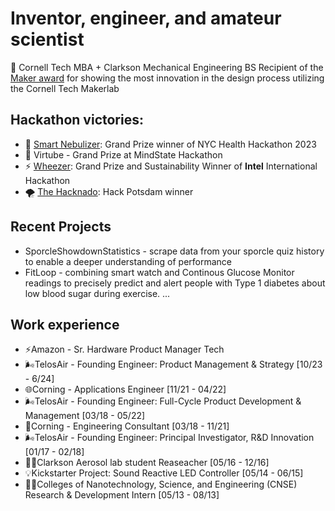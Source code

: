 # Inventor, engineer, and amateur scientist

📕 Cornell Tech MBA + Clarkson Mechanical Engineering BS
Recipient of the [Maker award](https://www.youtube.com/watch?v=vfyJe9bwWck) for showing the most innovation in the design process utilizing the Cornell Tech Makerlab

## Hackathon victories:
- 🌿 [Smart Nebulizer](https://tech.cornell.edu/news/student-teams-tackle-pressing-health-concerns-during-health-hackathon/): Grand Prize winner of NYC Health Hackathon 2023
- 👶 Virtube - Grand Prize at MindState Hackathon 
- ⚡ [Wheezer](https://devpost.com/software/wheezer-418n3w): Grand Prize and Sustainability Winner of **Intel** International Hackathon 
- 🌪️ [The Hacknado](https://devpost.com/software/the-hacknado-ryt10a): Hack Potsdam winner

## Recent Projects
- SporcleShowdownStatistics - scrape data from your sporcle quiz history to enable a deeper understanding of performance
- FitLoop - combining smart watch and Continous Glucose Monitor readings to precisely predict and alert people with Type 1 diabetes about low blood sugar during exercise.
  ...

## Work experience
- ⚡Amazon - Sr. Hardware Product Manager Tech
- 🌬️TelosAir - Founding Engineer: Product Management & Strategy [10/23 - 6/24]
- 🌐Corning - Applications Engineer [11/21 - 04/22]
- 🌬️TelosAir - Founding Engineer: Full-Cycle Product Development & Management [03/18 - 05/22]
- 🥃Corning - Engineering Consultant [03/18 - 11/21]
- 🌬️TelosAir - Founding Engineer: Principal Investigator, R&D Innovation [01/17 - 02/18]
- 🧑‍🔬Clarkson Aerosol lab student Reaseacher [05/16 - 12/16]
- 💡Kickstarter Project: Sound Reactive LED Controller [05/14 - 06/15]
- 🧑‍🔬Colleges of Nanotechnology, Science, and Engineering (CNSE) Research & Development Intern [05/13 - 08/13] 

<!--
**TylerBerzzz/TylerBerzzz** is a ✨ _special_ ✨ repository because its `README.md` (this file) appears on your GitHub profile.

Here are some ideas to get you started:

- 🔭 I’m currently working on ...
- 🌱 I’m currently learning ...
- 👯 I’m looking to collaborate on ...
- 🤔 I’m looking for help with ...
- 💬 Ask me about ...
- 📫 How to reach me: ...
- 😄 Pronouns: ...
- ⚡ Fun fact: ...
-->
